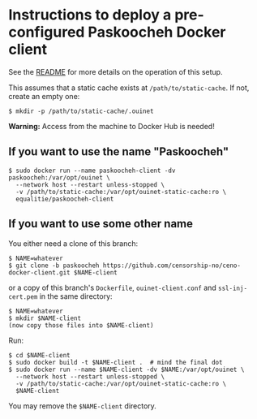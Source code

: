 # Instructions to deploy a pre-configured Paskoocheh Docker client

See the [README](./README.md) for more details on the operation of this setup.

This assumes that a static cache exists at `/path/to/static-cache`. If not, create an empty one:

```
$ mkdir -p /path/to/static-cache/.ouinet
```

**Warning:** Access from the machine to Docker Hub is needed!

## If you want to use the name "Paskoocheh"

```
$ sudo docker run --name paskoocheh-client -dv paskoocheh:/var/opt/ouinet \
  --network host --restart unless-stopped \
  -v /path/to/static-cache:/var/opt/ouinet-static-cache:ro \
  equalitie/paskoocheh-client
```

## If you want to use some other name

You either need a clone of this branch:

```
$ NAME=whatever
$ git clone -b paskoocheh https://github.com/censorship-no/ceno-docker-client.git $NAME-client
```

or a copy of this branch's `Dockerfile`, `ouinet-client.conf` and `ssl-inj-cert.pem` in the same directory:

```
$ NAME=whatever
$ mkdir $NAME-client
(now copy those files into $NAME-client)
```

Run:

```
$ cd $NAME-client
$ sudo docker build -t $NAME-client .  # mind the final dot
$ sudo docker run --name $NAME-client -dv $NAME:/var/opt/ouinet \
  --network host --restart unless-stopped \
  -v /path/to/static-cache:/var/opt/ouinet-static-cache:ro \
  $NAME-client
```

You may remove the `$NAME-client` directory.
